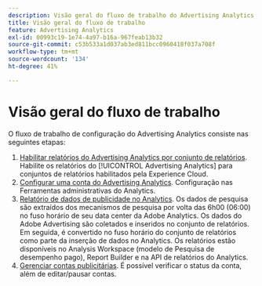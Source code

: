 ```yaml
---
description: Visão geral do fluxo de trabalho do Advertising Analytics.
title: Visão geral do fluxo de trabalho
feature: Advertising Analytics
exl-id: 00993c19-1e74-4a97-b16a-967feab13b32
source-git-commit: c53b533a1d037ab3ed811bcc0960418f037a708f
workflow-type: tm+mt
source-wordcount: '134'
ht-degree: 41%

---
```


# Visão geral do fluxo de trabalho

O fluxo de trabalho de configuração do Advertising Analytics consiste nas seguintes etapas:

<!--
>[!VIDEO](https://video.tv.adobe.com/v/23119/?quality=12)
-->

1. [Habilitar relatórios do Advertising Analytics por conjunto de relatórios](/help/integrate/c-advertising-analytics/c-adanalytics-workflow/aa-provision-rs.md). Habilite os relatórios do [!UICONTROL Advertising Analytics] para conjuntos de relatórios habilitados pela Experience Cloud.
2. [Configurar uma conta do Advertising Analytics](/help/integrate/c-advertising-analytics/c-adanalytics-workflow/aa-create-ad-account.md). Configuração nas Ferramentas administrativas do Analytics.
3. [Relatório de dados de publicidade no Analytics](/help/integrate/c-advertising-analytics/c-adanalytics-workflow/aa-report-ad-data-an.md). Os dados de pesquisa são extraídos dos mecanismos de pesquisa por volta das 6h00 (06:00) no fuso horário de seu data center da Adobe Analytics. Os dados do Adobe Advertising são coletados e inseridos no conjunto de relatórios. Em seguida, é convertido no fuso horário do conjunto de relatórios como parte da inserção de dados no Analytics. Os relatórios estão disponíveis no Analysis Workspace (modelo de Pesquisa de desempenho pago), Report Builder e na API de relatórios do Analytics.
4. [Gerenciar contas publicitárias](/help/integrate/c-advertising-analytics/c-adanalytics-workflow/aa-manage-ad-accounts.md). É possível verificar o status da conta, além de editar/pausar contas.
